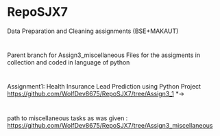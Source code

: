 # RepoSJX7
Data Preparation and Cleaning assignments (BSE+MAKAUT)
#
Parent branch for Assign3_miscellaneous
Files for the assigments in collection and coded in language of python 
#
Assignment1: Health Insurance Lead Prediction using Python Project 
https://github.com/WolfDev8675/RepoSJX7/tree/Assign3_1
*->
#
path to miscellaneous tasks as was given : https://github.com/WolfDev8675/RepoSJX7/tree/Assign3_miscellaneous
